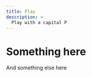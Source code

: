 ```yaml
---
title: Play
description: >
  Play with a capital P
---
```


# Something here

And something else here
